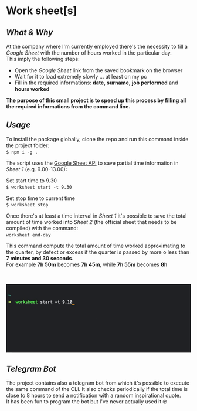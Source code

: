 # __Work sheet[s]__

## _What & Why_
At the company where I'm currently employed there's the necessity to fill a
_Google Sheet_ with the number of hours worked in the particular day.
\
This imply the following steps:
- Open the _Google Sheet_ link from the saved bookmark on the browser
- Wait for it to load extremely slowly ... at least on my pc
- Fill in the required informations: __date__, __surname__, __job performed__
    and __hours worked__

__The purpose of this small project is to speed up this process by filling all
the required informations from the command line.__

## _Usage_
To install the package globally, clone the repo and run this command inside the project folder:
\
`$ npm i -g .`

The script uses the [Google Sheet API](https://developers.google.com/sheets/api/quickstart/nodejs)
to save partial time information in _Sheet 1_ (e.g. 9.00-13.00):

Set start time to 9.30
\
`$ worksheet start -t 9.30`

Set stop time to current time
\
`$ worksheet stop`

Once there's at least a time interval in _Sheet 1_ it's possible to save the total
amount of time worked into _Sheet 2_ (the official sheet that needs to be compiled)
with the command:
\
`worksheet end-day`

This command compute the total amount of time worked approximating to the quarter,
by defect or excess if the quarter is passed by more o less than __7 minutes and 30 seconds__.
\
For example __7h 50m__ becomes __7h 45m__, while __7h 55m__ becomes __8h__

<br>
<p align="center">
  <img src="worksheet_example.gif">
</p>

## _Telegram Bot_
The project contains also a telegram bot from which it's possible to execute
the same command of the CLI. It also checks periodically if the total time is
close to 8 hours to send a notification with a random inspirational quote.
\
It has been fun to program the bot but I've never actually used it 🤓